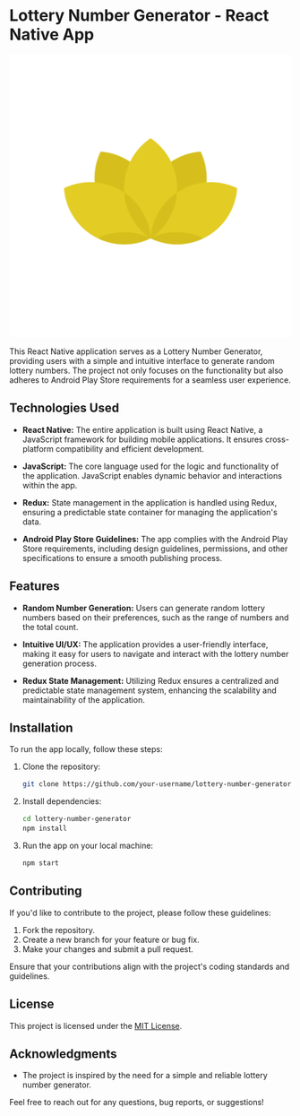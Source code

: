 # Lottery Number Generator - React Native App

![App Logo](https://github.com/Magdyz/LuckyLottery/blob/main/assets/icon.png)

This React Native application serves as a Lottery Number Generator, providing users with a simple and intuitive interface to generate random lottery numbers. The project not only focuses on the functionality but also adheres to Android Play Store requirements for a seamless user experience.

## Technologies Used

- **React Native:** The entire application is built using React Native, a JavaScript framework for building mobile applications. It ensures cross-platform compatibility and efficient development.

- **JavaScript:** The core language used for the logic and functionality of the application. JavaScript enables dynamic behavior and interactions within the app.

- **Redux:** State management in the application is handled using Redux, ensuring a predictable state container for managing the application's data.

- **Android Play Store Guidelines:** The app complies with the Android Play Store requirements, including design guidelines, permissions, and other specifications to ensure a smooth publishing process.

## Features

- **Random Number Generation:** Users can generate random lottery numbers based on their preferences, such as the range of numbers and the total count.

- **Intuitive UI/UX:** The application provides a user-friendly interface, making it easy for users to navigate and interact with the lottery number generation process.

- **Redux State Management:** Utilizing Redux ensures a centralized and predictable state management system, enhancing the scalability and maintainability of the application.

## Installation

To run the app locally, follow these steps:

1. Clone the repository:
   ```bash
   git clone https://github.com/your-username/lottery-number-generator.git
   ```

2. Install dependencies:
   ```bash
   cd lottery-number-generator
   npm install
   ```

3. Run the app on your local machine:
   ```bash
   npm start
   ```

## Contributing

If you'd like to contribute to the project, please follow these guidelines:

1. Fork the repository.
2. Create a new branch for your feature or bug fix.
3. Make your changes and submit a pull request.

Ensure that your contributions align with the project's coding standards and guidelines.

## License

This project is licensed under the [MIT License](LICENSE).

## Acknowledgments

- The project is inspired by the need for a simple and reliable lottery number generator.

Feel free to reach out for any questions, bug reports, or suggestions!


